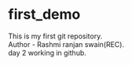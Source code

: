 # first_demo
This is my first git repository.
<br>
Author - Rashmi ranjan swain(REC).
<br>
day 2 working in github.

